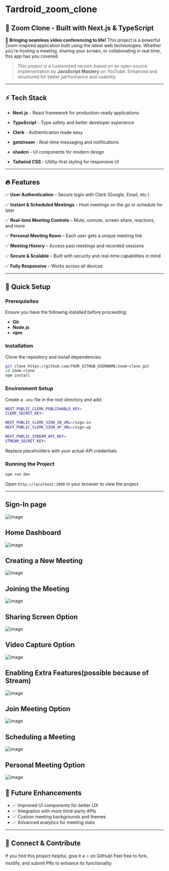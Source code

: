 # **Tardroid_zoom_clone**


## 📌 Zoom Clone - Built with Next.js & TypeScript

🚀 **Bringing seamless video conferencing to life!** This project is a powerful Zoom-inspired application built using the latest web technologies. Whether you're hosting a meeting, sharing your screen, or collaborating in real time, this app has you covered.

> This project is a customized version based on an open-source implementation by **JavaScript Mastery** on YouTube. Enhanced and structured for better performance and usability.

---

## ⚡ Tech Stack

- **Next.js** - React framework for production-ready applications

- **TypeScript** - Type safety and better developer experience

- **Clerk** - Authentication made easy

- **getstream** - Real-time messaging and notifications

- **shadcn** - UI components for modern design

- **Tailwind CSS** - Utility-first styling for responsive UI

---

## 🔥 Features

✅ **User Authentication** – Secure login with Clerk (Google, Email, etc.)

✅ **Instant & Scheduled Meetings** – Host meetings on the go or schedule for later

✅ **Real-time Meeting Controls** – Mute, unmute, screen share, reactions, and more

✅ **Personal Meeting Room** – Each user gets a unique meeting link

✅ **Meeting History** – Access past meetings and recorded sessions

✅ **Secure & Scalable** – Built with security and real-time capabilities in mind

✅ **Fully Responsive** – Works across all devices

---

## 🚀 Quick Setup

### Prerequisites
Ensure you have the following installed before proceeding:
- **Git**
- **Node.js**
- **npm**

### Installation
Clone the repository and install dependencies:
```sh
git clone https://github.com/YOUR_GITHUB_USERNAME/zoom-clone.git
cd zoom-clone
npm install
```

### Environment Setup
Create a `.env` file in the root directory and add:
```sh
NEXT_PUBLIC_CLERK_PUBLISHABLE_KEY=
CLERK_SECRET_KEY=

NEXT_PUBLIC_CLERK_SIGN_IN_URL=/sign-in
NEXT_PUBLIC_CLERK_SIGN_UP_URL=/sign-up

NEXT_PUBLIC_STREAM_API_KEY=
STREAM_SECRET_KEY=
```
Replace placeholders with your actual API credentials.

### Running the Project
```sh
npm run dev
```
Open `http://localhost:3000` in your browser to view the project.

---
## Sign-In page
![image](https://github.com/user-attachments/assets/f3f111f0-33cf-453a-bd40-41cb8aa4b2ca)

## Home Dashboard
![image](https://github.com/user-attachments/assets/fc4b037a-c9c8-4c00-aa4e-0fef4f4a5d21)

## Creating a New Meeting
![image](https://github.com/user-attachments/assets/e3f3a1e1-41fe-4bd1-961c-032610584aa3)

## Joining the Meeting
![image](https://github.com/user-attachments/assets/3aac6a48-1619-40c1-9287-e2d61bcee2a8)

## Sharing Screen Option
![image](https://github.com/user-attachments/assets/0b54fa86-01e3-43a9-9b13-07c82e58e089)

## Video Capture Option
![image](https://github.com/user-attachments/assets/4c2c9253-14d3-44a7-919e-bf27700dfeff)

## Enabling Extra Features(possible because of Stream)
![image](https://github.com/user-attachments/assets/501b75c0-38ff-43da-8b3c-8835437a5798)

## Join Meeting Option
![image](https://github.com/user-attachments/assets/9bda8cbe-d094-4cca-b31e-a54d5d3d763a)

## Scheduling a Meeting
![image](https://github.com/user-attachments/assets/0ca65eaa-2c6d-4b92-a043-4a7bf4ada6c0)

## Personal Meeting Option
![image](https://github.com/user-attachments/assets/6edb2b96-134b-4fbe-8aff-846d79a2d07b)


## 🎯 Future Enhancements
- ✅ Improved UI components for better UX
- ✅ Integration with more third-party APIs
- ✅ Custom meeting backgrounds and themes
- ✅ Advanced analytics for meeting stats

---

## 🌟 Connect & Contribute
If you find this project helpful, give it a ⭐ on GitHub! Feel free to fork, modify, and submit PRs to enhance its functionality.
